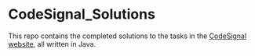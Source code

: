 # CodeSignal_Solutions
This repo contains the completed solutions to the tasks in the [CodeSignal website](https://app.codesignal.com), all written in Java.
